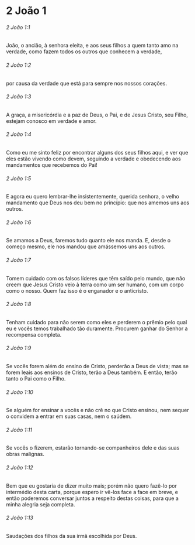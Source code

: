 # 2 João 1

###### 2 João 1:1

João, o ancião, à senhora eleita, e aos seus filhos a quem tanto amo na verdade, como fazem todos os outros que conhecem a verdade,

###### 2 João 1:2

por causa da verdade que está para sempre nos nossos corações.

###### 2 João 1:3

A graça, a misericórdia e a paz de Deus, o Pai, e de Jesus Cristo, seu Filho, estejam conosco em verdade e amor.

###### 2 João 1:4

Como eu me sinto feliz por encontrar alguns dos seus filhos aqui, e ver que eles estão vivendo como devem, seguindo a verdade e obedecendo aos mandamentos que recebemos do Pai!

###### 2 João 1:5

E agora eu quero lembrar-lhe insistentemente, querida senhora, o velho mandamento que Deus nos deu bem no princípio: que nos amemos uns aos outros.

###### 2 João 1:6

Se amamos a Deus, faremos tudo quanto ele nos manda. E, desde o começo mesmo, ele nos mandou que amássemos uns aos outros.

###### 2 João 1:7

Tomem cuidado com os falsos líderes que têm saído pelo mundo, que não creem que Jesus Cristo veio à terra como um ser humano, com um corpo como o nosso. Quem faz isso é o enganador e o anticristo.

###### 2 João 1:8

Tenham cuidado para não serem como eles e perderem o prêmio pelo qual eu e vocês temos trabalhado tão duramente. Procurem ganhar do Senhor a recompensa completa.

###### 2 João 1:9

Se vocês forem além do ensino de Cristo, perderão a Deus de vista; mas se forem leais aos ensinos de Cristo, terão a Deus também. E então, terão tanto o Pai como o Filho.

###### 2 João 1:10

Se alguém for ensinar a vocês e não crê no que Cristo ensinou, nem sequer o convidem a entrar em suas casas, nem o saúdem.

###### 2 João 1:11

Se vocês o fizerem, estarão tornando-se companheiros dele e das suas obras malignas.

###### 2 João 1:12

Bem que eu gostaria de dizer muito mais; porém não quero fazê-lo por intermédio desta carta, porque espero ir vê-los face a face em breve, e então poderemos conversar juntos a respeito destas coisas, para que a minha alegria seja completa.

###### 2 João 1:13

Saudações dos filhos da sua irmã escolhida por Deus.

